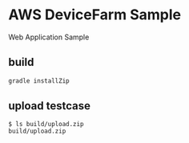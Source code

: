# AWS DeviceFarm Sample

Web Application Sample

## build

```bash
gradle installZip
```

## upload testcase 

```
$ ls build/upload.zip
build/upload.zip
```